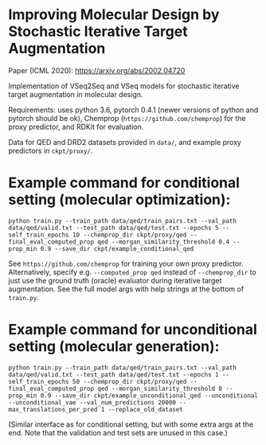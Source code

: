 # Improving Molecular Design by Stochastic Iterative Target Augmentation

Paper (ICML 2020): https://arxiv.org/abs/2002.04720

Implementation of VSeq2Seq and VSeq models for stochastic iterative target augmentation in molecular design.

Requirements: uses python 3.6, pytorch 0.4.1 (newer versions of python and pytorch should be ok), Chemprop (`https://github.com/chemprop`) for the proxy predictor, and RDKit for evaluation.

Data for QED and DRD2 datasets provided in `data/`, and example proxy predictors in `ckpt/proxy/`. 

# Example command for conditional setting (molecular optimization):

`python train.py --train_path data/qed/train_pairs.txt --val_path data/qed/valid.txt --test_path data/qed/test.txt --epochs 5 --self_train_epochs 10 --chemprop_dir ckpt/proxy/qed --final_eval_computed_prop qed --morgan_similarity_threshold 0.4 --prop_min 0.9 --save_dir ckpt/example_conditional_qed`

See `https://github.com/chemprop` for training your own proxy predictor. Alternatively, specify e.g. `--computed_prop qed` instead of `--chemprop_dir` to just use the ground truth (oracle) evaluator during iterative target augmentation. See the full model args with help strings at the bottom of `train.py`.

# Example command for unconditional setting (molecular generation):

`python train.py --train_path data/qed/train_pairs.txt --val_path data/qed/valid.txt --test_path data/qed/test.txt --epochs 1 --self_train_epochs 50 --chemprop_dir ckpt/proxy/qed --final_eval_computed_prop qed --morgan_similarity_threshold 0 --prop_min 0.9 --save_dir ckpt/example_unconditional_qed --unconditional --unconditional_vae --val_num_predictions 20000 --max_translations_per_pred 1 --replace_old_dataset`

(Similar interface as for conditional setting, but with some extra args at the end. Note that the validation and test sets are unused in this case.)